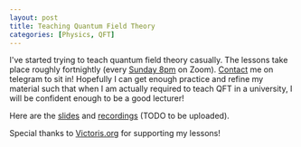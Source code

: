 ```yaml
---
layout: post
title: Teaching Quantum Field Theory
categories: [Physics, QFT]
---
```

I've started trying to teach quantum field theory casually. The lessons take place roughly fortnightly (every [Sunday 8pm](https://www.timeanddate.com/worldclock/fixedtime.html?msg=TCH%27s+QFT+Lectures&iso=20230129T20&p1=%3A&ah=2) on Zoom). [Contact](https://www.tchlabs.net/#contact) me on telegram to sit in! Hopefully I can get enough practice and refine my material such that when I am actually required to teach QFT in a university, I will be confident enough to be a good lecturer!

Here are the [slides](/downloads/TanChienHao_Slides.pdf)
and [recordings](https://youtube.com/) (TODO to be uploaded).

Special thanks to [Victoris.org](https://victoris.org/) for supporting my lessons!

